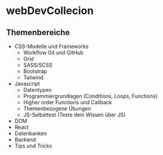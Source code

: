 # webDevCollecion

## Themenbereiche

- CSS-Modelle und Frameworks
  - Workflow Git und GitHub
  - Grid
  - SASS/SCSS
  - Bootstrap
  - Tailwind
- Javascript
  - Datentypen
  - Programmiergrundlagen (Conditions, Loops, Functions)
  - Higher order Functions und Callback
  - Themenbezogene Übungen
  - JS-Selbsttest (Teste dein Wissen über JS)
- DOM
- React
- Datenbanken
- Backend
- Tips und Tricks
